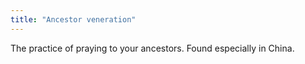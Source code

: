 ```yaml
---
title: "Ancestor veneration"
---
```

The practice of praying to your ancestors. Found especially in China.

